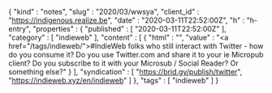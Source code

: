 {
  "kind" : "notes",
  "slug" : "2020/03/wwsya",
  "client_id" : "https://indigenous.realize.be",
  "date" : "2020-03-11T22:52:00Z",
  "h" : "h-entry",
  "properties" : {
    "published" : [ "2020-03-11T22:52:00Z" ],
    "category" : [ "indieweb" ],
    "content" : [ {
      "html" : "",
      "value" : "<a href=\"/tags/indieweb/\">#IndieWeb</a> folks who still interact with Twitter - how do you consume it? Do you use Twitter.com and share it to your ie Micropub client? Do you subscribe to it with your Microsub / Social Reader? Or something else?"
    } ],
    "syndication" : [ "https://brid.gy/publish/twitter", "https://indieweb.xyz/en/indieweb" ]
  },
  "tags" : [ "indieweb" ]
}
